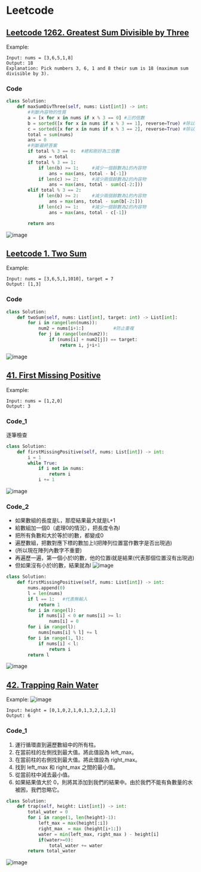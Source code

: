 # Leetcode

## [Leetcode 1262. Greatest Sum Divisible by Three](https://leetcode.com/problems/greatest-sum-divisible-by-three/)
Example:
```
Input: nums = [3,6,5,1,8]
Output: 18
Explanation: Pick numbers 3, 6, 1 and 8 their sum is 18 (maximum sum divisible by 3).
```
### Code
```python
class Solution:
    def maxSumDivThree(self, nums: List[int]) -> int:
        #判斷內容物的性質
        a = [x for x in nums if x % 3 == 0] #三的倍數
        b = sorted([x for x in nums if x % 3 == 1], reverse=True) #除以三餘一，並反向排序
        c = sorted([x for x in nums if x % 3 == 2], reverse=True) #除以三餘二，並反向排序
        total = sum(nums)
        ans = 0
        #判斷最終答案
        if total % 3 == 0:  #總和剛好為三倍數
            ans = total
        if total % 3 == 1:
            if len(b) >= 1:     #減少一個餘數為1的內容物
                ans = max(ans, total - b[-1])
            if len(c) >= 2:     #減少兩個餘數為2的內容物
                ans = max(ans, total - sum(c[-2:]))
        elif total % 3 == 2:    
            if len(b) >= 2:     #減少兩個餘數為1的內容物
                ans = max(ans, total - sum(b[-2:]))
            if len(c) >= 1:     #減少一個餘數為2的內容物
                ans = max(ans, total - c[-1])

        return ans
```
![image](https://user-images.githubusercontent.com/69243911/126322365-9f45516c-a745-4264-b0da-49a3f2903c06.png)


## [Leetcode 1. Two Sum](https://leetcode.com/problems/two-sum/)

Example:
```
Input: nums = [3,6,5,1,1010], target = 7
Output: [1,3]
```
### Code
```python
class Solution:
    def twoSum(self, nums: List[int], target: int) -> List[int]:
        for i in range(len(nums)):
            num2 = nums[i+1:]           #防止重複 
            for j in range(len(num2)):
                if (nums[i] + num2[j]) == target:
                    return i, j+i+1
```
![image](https://user-images.githubusercontent.com/69243911/126322610-cf6d57e0-daba-450c-922f-a64740554438.png)

## [41. First Missing Positive](https://leetcode.com/problems/first-missing-positive/)
Example:
```
Input: nums = [1,2,0]
Output: 3
```
### Code_1
逐筆檢查 
```python
class Solution:
    def firstMissingPositive(self, nums: List[int]) -> int:
        i = 1
        while True:
            if i not in nums:
                return i
            i += 1
```
![image](https://user-images.githubusercontent.com/69243911/127019290-4c3dc49d-cea8-4f67-97c1-58e035c7ff2a.png)

### Code_2
* 如果數組的長度是L，那麼結果最大就是L+1
* 給數組加一個0（處理0的情況），把長度令為l
* 把所有負數和大於等於l的數，都變成0
* 遍歷數組，把數對應下標的數加上l(把陣列位置當作數字是否出現過)
* (所以現在陣列內數字不重要)
* 再遍歷一遍，第一個小於l的數，他的位置i就是結果(代表那個位置沒有出現過)
* 但如果沒有小於l的數，結果就為l
![image](https://user-images.githubusercontent.com/69243911/127035902-3f8779ed-4728-4999-8042-222a28a2858c.png)

```python
class Solution:
    def firstMissingPositive(self, nums: List[int]) -> int:
        nums.append(0)
        l = len(nums)
        if l == 1:   #代表無輸入
            return 1
        for i in range(l):
            if nums[i] < 0 or nums[i] >= l:
                nums[i] = 0
        for i in range(l):
            nums[nums[i] % l] += l
        for i in range(1, l):
            if nums[i] < l:
                return i
        return l
```
![image](https://user-images.githubusercontent.com/69243911/127019341-cde7cdc6-555c-4e62-a449-1e47d7e1dc5f.png)

## [42. Trapping Rain Water](https://leetcode.com/problems/trapping-rain-water/)
Example:
![image](https://user-images.githubusercontent.com/69243911/128008569-f27b865c-a723-4016-886f-9d76d9987aa7.png)

```
Input: height = [0,1,0,2,1,0,1,3,2,1,2,1]
Output: 6
```
### Code_1
1. 運行循環直到遍歷數組中的所有柱。 
2. 在當前柱的左側找到最大值。將此值設為 left_max。
3. 在當前柱的右側找到最大值。將此值設為 right_max。
4. 找到 left_max 和 right_max 之間的最小值。
5. 從當前柱中減去最小值。
6. 如果結果值大於 0，則將其添加到我們的結果中。由於我們不能有負數量的水被困，我們忽略它。
```python
class Solution:
    def trap(self, height: List[int]) -> int: 
        total_water = 0 
        for i in range(1, len(height)-1): 
            left_max = max(height[:i]) 
            right_max  = max (height[i+1:]) 
            water = min(left_max, right_max ) - height[i] 
            if(water>=0): 
                total_water += water 
        return total_water
```
![image](https://user-images.githubusercontent.com/69243911/128019991-f74f0774-8b74-49b9-aab9-b07f7856e1d5.png)

